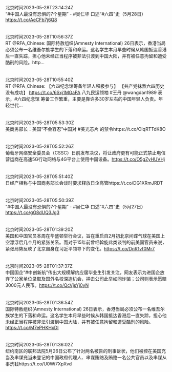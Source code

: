 北京时间2023-05-28T23:14:24Z<br>“#中国人最没有恐惧的7个星期” -  #吴仁华 口述“#六四”史（5月28日）https://t.co/AeCFb7j6Q8<br><br><br>北京时间2023-05-28T10:56:37Z<br>RT @RFA_Chinese: 国际特赦组织(Amnesty International) 26日表示，香港当局必须公布一名维吾尔族学生的下落和命运。这名学生本月早些时候从韩国抵达香港后一直失踪，担心他未经正当程序被非法引渡到中国大陆，并有被任意拘留和遭受酷刑的风险。http…<br><br><br>北京时间2023-05-28T10:55:40Z<br>RT @RFA_Chinese: 【六四纪念馆筹备年轻人积极参与】
【共产党抹煞六四历史没有成功】
https://t.co/6Sxj1MGaPA
八九民运领袖 #王丹 @wangdan1989 表示，#六四纪念馆 筹备工作繁重，主要是靠许多30岁左右的中国年轻人负责。年轻世代…<br><br><br>北京时间2023-05-28T05:53:30Z<br>美商务部长：美国“不会容忍”中国对 #美光芯片 的禁令https://t.co/OIqRTTdK8O<br><br><br>北京时间2023-05-28T05:52:26Z<br>葡萄牙网络安全委员会（CSSC）日前发布决议，将让政府更有可能正式禁止电信营运商在高速5G行动网络与4G平台上使用中国设备。https://t.co/O5gZyHUVHj<br><br><br>北京时间2023-05-28T05:51:40Z<br>日经产相称与中国商务部长会谈时要求释放日企高管https://t.co/DG1XRmJRDT<br><br><br>北京时间2023-05-28T05:50:39Z<br>“#中国人最没有恐惧的7个星期” -  #吴仁华 口述“#六四”史（5月27日）https://t.co/gG8dUQ3Jg3<br><br><br>北京时间2023-05-28T01:39:20Z<br>美国和中国官员本周在华盛顿举行会议，旨在重启自2月初北京间谍气球在美国上空漂浮后几个月的紧张关系。而对于15年前曾经斡旋此类谈判的前美国官员来说，紧张局势反映了北京自身在习近平领导下的变化。https://t.co/DnR1vf0Mr7<br><br><br>北京时间2023-05-28T01:37:37Z<br>中国国企“#中创新航”传出大规模解约应届毕业生引发关注，网友表示为进国企放弃了公家单位录取及国外名校深造机会，抨击公司此举如同诈骗；公司则表示愿赔3000元人民币。https://t.co/QcVjsYj0yN<br><br><br>北京时间2023-05-28T01:36:54Z<br>国际特赦组织(Amnesty International) 26日表示，香港当局必须公布一名维吾尔族学生的下落和命运。这名学生本月早些时候从韩国抵达香港后一直失踪，担心他未经正当程序被非法引渡到中国大陆，并有被任意拘留和遭受酷刑的风险。https://t.co/M7ePHKHxDI<br><br><br>北京时间2023-05-28T01:36:02Z<br>纽约南区的联邦法院5月26日公布了针对两名被告的刑事诉状，他们被控在美国充当及串谋充当未登记的中国政府代理人、串谋贿赂及贿赂一名公共官员以及串谋从事洗钱https://t.co/U0Wi7XpXvd<br><br><br>